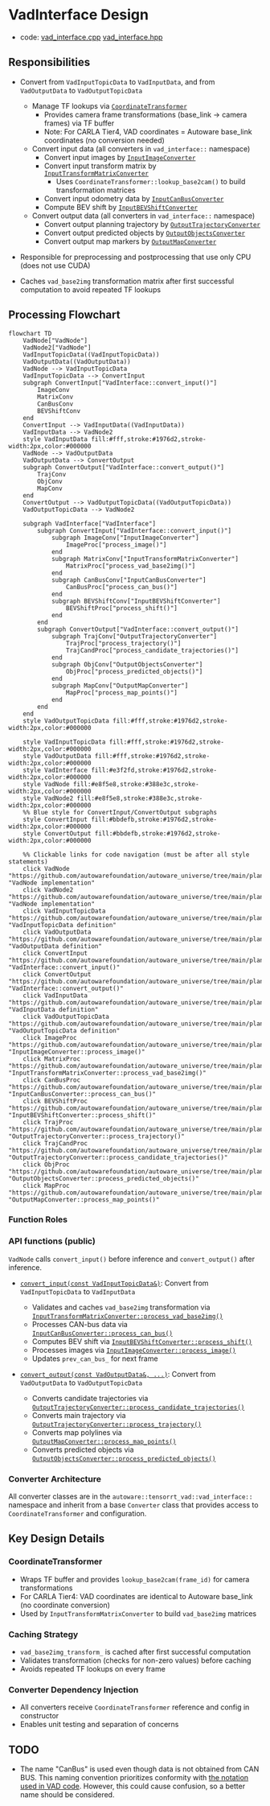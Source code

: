 # VadInterface Design

- code: [vad_interface.cpp](../lib/vad_interface.cpp) [vad_interface.hpp](../include/autoware/tensorrt_vad/vad_interface.hpp)

## Responsibilities

- Convert from `VadInputTopicData` to `VadInputData`, and from `VadOutputData` to `VadOutputTopicData`
  - Manage TF lookups via [`CoordinateTransformer`](../include/autoware/tensorrt_vad/coordinate_transformer.hpp)
    - Provides camera frame transformations (base_link → camera frames) via TF buffer
    - Note: For CARLA Tier4, VAD coordinates = Autoware base_link coordinates (no conversion needed)
  - Convert input data (all converters in `vad_interface::` namespace)
    - Convert input images by [`InputImageConverter`](../include/autoware/tensorrt_vad/input_converter/image_converter.hpp)
    - Convert input transform matrix by [`InputTransformMatrixConverter`](../include/autoware/tensorrt_vad/input_converter/transform_matrix_converter.hpp)
      - Uses `CoordinateTransformer::lookup_base2cam()` to build transformation matrices
    - Convert input odometry data by [`InputCanBusConverter`](../include/autoware/tensorrt_vad/input_converter/can_bus_converter.hpp)
    - Compute BEV shift by [`InputBEVShiftConverter`](../include/autoware/tensorrt_vad/input_converter/bev_shift_converter.hpp)
  - Convert output data (all converters in `vad_interface::` namespace)
    - Convert output planning trajectory by [`OutputTrajectoryConverter`](../include/autoware/tensorrt_vad/output_converter/trajectory_converter.hpp)
    - Convert output predicted objects by [`OutputObjectsConverter`](../include/autoware/tensorrt_vad/output_converter/objects_converter.hpp)
    - Convert output map markers by [`OutputMapConverter`](../include/autoware/tensorrt_vad/output_converter/map_converter.hpp)

- Responsible for preprocessing and postprocessing that use only CPU (does not use CUDA)
- Caches `vad_base2img` transformation matrix after first successful computation to avoid repeated TF lookups

## Processing Flowchart

```mermaid
flowchart TD
    VadNode["VadNode"]
    VadNode2["VadNode"]
    VadInputTopicData((VadInputTopicData))
    VadOutputData((VadOutputData))
    VadNode --> VadInputTopicData
    VadInputTopicData --> ConvertInput
    subgraph ConvertInput["VadInterface::convert_input()"]
        ImageConv
        MatrixConv
        CanBusConv
        BEVShiftConv
    end
    ConvertInput --> VadInputData((VadInputData))
    VadInputData --> VadNode2
    style VadInputData fill:#fff,stroke:#1976d2,stroke-width:2px,color:#000000
    VadNode --> VadOutputData
    VadOutputData --> ConvertOutput
    subgraph ConvertOutput["VadInterface::convert_output()"]
        TrajConv
        ObjConv
        MapConv
    end
    ConvertOutput --> VadOutputTopicData((VadOutputTopicData))
    VadOutputTopicData --> VadNode2

    subgraph VadInterface["VadInterface"]
        subgraph ConvertInput["VadInterface::convert_input()"]
            subgraph ImageConv["InputImageConverter"]
                ImageProc["process_image()"]
            end
            subgraph MatrixConv["InputTransformMatrixConverter"]
                MatrixProc["process_vad_base2img()"]
            end
            subgraph CanBusConv["InputCanBusConverter"]
                CanBusProc["process_can_bus()"]
            end
            subgraph BEVShiftConv["InputBEVShiftConverter"]
                BEVShiftProc["process_shift()"]
            end
        end
        subgraph ConvertOutput["VadInterface::convert_output()"]
            subgraph TrajConv["OutputTrajectoryConverter"]
                TrajProc["process_trajectory()"]
                TrajCandProc["process_candidate_trajectories()"]
            end
            subgraph ObjConv["OutputObjectsConverter"]
                ObjProc["process_predicted_objects()"]
            end
            subgraph MapConv["OutputMapConverter"]
                MapProc["process_map_points()"]
            end
        end
    end
    style VadOutputTopicData fill:#fff,stroke:#1976d2,stroke-width:2px,color:#000000

    style VadInputTopicData fill:#fff,stroke:#1976d2,stroke-width:2px,color:#000000
    style VadOutputData fill:#fff,stroke:#1976d2,stroke-width:2px,color:#000000
    style VadInterface fill:#e3f2fd,stroke:#1976d2,stroke-width:2px,color:#000000
    style VadNode fill:#e8f5e8,stroke:#388e3c,stroke-width:2px,color:#000000
    style VadNode2 fill:#e8f5e8,stroke:#388e3c,stroke-width:2px,color:#000000
    %% Blue style for ConvertInput/ConvertOutput subgraphs
    style ConvertInput fill:#bbdefb,stroke:#1976d2,stroke-width:2px,color:#000000
    style ConvertOutput fill:#bbdefb,stroke:#1976d2,stroke-width:2px,color:#000000

    %% Clickable links for code navigation (must be after all style statements)
    click VadNode "https://github.com/autowarefoundation/autoware_universe/tree/main/planning/autoware_tensorrt_vad/src/vad_node.cpp" "VadNode implementation"
    click VadNode2 "https://github.com/autowarefoundation/autoware_universe/tree/main/planning/autoware_tensorrt_vad/src/vad_node.cpp" "VadNode implementation"
    click VadInputTopicData "https://github.com/autowarefoundation/autoware_universe/tree/main/planning/autoware_tensorrt_vad/include/autoware/tensorrt_vad/data_types.hpp" "VadInputTopicData definition"
    click VadOutputData "https://github.com/autowarefoundation/autoware_universe/tree/main/planning/autoware_tensorrt_vad/include/autoware/tensorrt_vad/data_types.hpp" "VadOutputData definition"
    click ConvertInput "https://github.com/autowarefoundation/autoware_universe/tree/main/planning/autoware_tensorrt_vad/include/autoware/tensorrt_vad/vad_interface.hpp" "VadInterface::convert_input()"
    click ConvertOutput "https://github.com/autowarefoundation/autoware_universe/tree/main/planning/autoware_tensorrt_vad/include/autoware/tensorrt_vad/vad_interface.hpp" "VadInterface::convert_output()"
    click VadInputData "https://github.com/autowarefoundation/autoware_universe/tree/main/planning/autoware_tensorrt_vad/include/autoware/tensorrt_vad/data_types.hpp" "VadInputData definition"
    click VadOutputTopicData "https://github.com/autowarefoundation/autoware_universe/tree/main/planning/autoware_tensorrt_vad/include/autoware/tensorrt_vad/data_types.hpp" "VadOutputTopicData definition"
    click ImageProc "https://github.com/autowarefoundation/autoware_universe/tree/main/planning/autoware_tensorrt_vad/include/autoware/tensorrt_vad/input_converter/image_converter.hpp" "InputImageConverter::process_image()"
    click MatrixProc "https://github.com/autowarefoundation/autoware_universe/tree/main/planning/autoware_tensorrt_vad/include/autoware/tensorrt_vad/input_converter/transform_matrix_converter.hpp" "InputTransformMatrixConverter::process_vad_base2img()"
    click CanBusProc "https://github.com/autowarefoundation/autoware_universe/tree/main/planning/autoware_tensorrt_vad/include/autoware/tensorrt_vad/input_converter/can_bus_converter.hpp" "InputCanBusConverter::process_can_bus()"
    click BEVShiftProc "https://github.com/autowarefoundation/autoware_universe/tree/main/planning/autoware_tensorrt_vad/include/autoware/tensorrt_vad/input_converter/bev_shift_converter.hpp" "InputBEVShiftConverter::process_shift()"
    click TrajProc "https://github.com/autowarefoundation/autoware_universe/tree/main/planning/autoware_tensorrt_vad/include/autoware/tensorrt_vad/output_converter/trajectory_converter.hpp" "OutputTrajectoryConverter::process_trajectory()"
    click TrajCandProc "https://github.com/autowarefoundation/autoware_universe/tree/main/planning/autoware_tensorrt_vad/include/autoware/tensorrt_vad/output_converter/trajectory_converter.hpp" "OutputTrajectoryConverter::process_candidate_trajectories()"
    click ObjProc "https://github.com/autowarefoundation/autoware_universe/tree/main/planning/autoware_tensorrt_vad/include/autoware/tensorrt_vad/output_converter/objects_converter.hpp" "OutputObjectsConverter::process_predicted_objects()"
    click MapProc "https://github.com/autowarefoundation/autoware_universe/tree/main/planning/autoware_tensorrt_vad/include/autoware/tensorrt_vad/output_converter/map_converter.hpp" "OutputMapConverter::process_map_points()"
```

### Function Roles

### API functions (public)

`VadNode` calls `convert_input()` before inference and `convert_output()` after inference.

- [`convert_input(const VadInputTopicData&)`](../lib/vad_interface.cpp): Convert from `VadInputTopicData` to `VadInputData`
  - Validates and caches `vad_base2img` transformation via [`InputTransformMatrixConverter::process_vad_base2img()`](../include/autoware/tensorrt_vad/input_converter/transform_matrix_converter.hpp)
  - Processes CAN-bus data via [`InputCanBusConverter::process_can_bus()`](../include/autoware/tensorrt_vad/input_converter/can_bus_converter.hpp)
  - Computes BEV shift via [`InputBEVShiftConverter::process_shift()`](../include/autoware/tensorrt_vad/input_converter/bev_shift_converter.hpp)
  - Processes images via [`InputImageConverter::process_image()`](../include/autoware/tensorrt_vad/input_converter/image_converter.hpp)
  - Updates `prev_can_bus_` for next frame

- [`convert_output(const VadOutputData&, ...)`](../lib/vad_interface.cpp): Convert from `VadOutputData` to `VadOutputTopicData`
  - Converts candidate trajectories via [`OutputTrajectoryConverter::process_candidate_trajectories()`](../include/autoware/tensorrt_vad/output_converter/trajectory_converter.hpp)
  - Converts main trajectory via [`OutputTrajectoryConverter::process_trajectory()`](../include/autoware/tensorrt_vad/output_converter/trajectory_converter.hpp)
  - Converts map polylines via [`OutputMapConverter::process_map_points()`](../include/autoware/tensorrt_vad/output_converter/map_converter.hpp)
  - Converts predicted objects via [`OutputObjectsConverter::process_predicted_objects()`](../include/autoware/tensorrt_vad/output_converter/objects_converter.hpp)

### Converter Architecture

All converter classes are in the `autoware::tensorrt_vad::vad_interface::` namespace and inherit from a base `Converter` class that provides access to `CoordinateTransformer` and configuration.

## Key Design Details

### CoordinateTransformer
- Wraps TF buffer and provides `lookup_base2cam(frame_id)` for camera transformations
- For CARLA Tier4: VAD coordinates are identical to Autoware base_link (no coordinate conversion)
- Used by `InputTransformMatrixConverter` to build `vad_base2img` matrices

### Caching Strategy
- `vad_base2img_transform_` is cached after first successful computation
- Validates transformation (checks for non-zero values) before caching
- Avoids repeated TF lookups on every frame

### Converter Dependency Injection
- All converters receive `CoordinateTransformer` reference and config in constructor
- Enables unit testing and separation of concerns

## TODO

- The name "CanBus" is used even though data is not obtained from CAN BUS. This naming convention prioritizes conformity with [the notation used in VAD code](https://github.com/hustvl/VAD/blob/36047b6b5985e01832d8a2ecb0355d7f3c753ee1/projects/mmdet3d_plugin/datasets/nuscenes_vad_dataset.py#L1375-L1382). However, this could cause confusion, so a better name should be considered.
